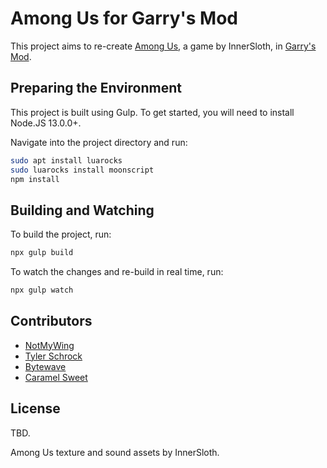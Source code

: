 # Among Us for Garry's Mod

This project aims to re-create [Among Us](http://www.innersloth.com/gameAmongUs.php), a game by InnerSloth, in [Garry's Mod](https://store.steampowered.com/app/4000/Garrys_Mod/).

## Preparing the Environment

This project is built using Gulp. To get started, you will need to install Node.JS 13.0.0+.

Navigate into the project directory and run:
```sh
sudo apt install luarocks
sudo luarocks install moonscript
npm install
```

## Building and Watching

To build the project, run:
```sh
npx gulp build
```

To watch the changes and re-build in real time, run:
```sh
npx gulp watch
```

## Contributors

- [NotMyWing](https://github.com/NotMyWing)
- [Tyler Schrock](https://github.com/Tschrock)
- [Bytewave](https://github.com/BytewaveMLP)
- [Caramel Sweet](https://github.com/CaramelSweet)

## License

TBD.

Among Us texture and sound assets by InnerSloth.

